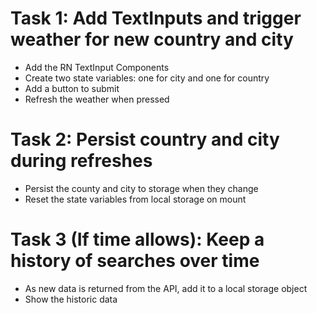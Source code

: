 # Task 1: Add TextInputs and trigger weather for new country and city

- Add the RN TextInput Components
- Create two state variables: one for city and one for country
- Add a button to submit
- Refresh the weather when pressed

# Task 2: Persist country and city during refreshes

- Persist the county and city to storage when they change
- Reset the state variables from local storage on mount

# Task 3 (If time allows): Keep a history of searches over time

- As new data is returned from the API, add it to a local storage object
- Show the historic data
